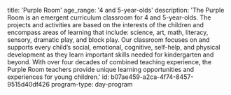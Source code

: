 title: 'Purple Room'
age_range: '4 and 5-year-olds'
description: 'The Purple Room is an emergent curriculum classroom for 4 and 5-year-olds. The projects and activities are based on the interests of the children and encompass areas of learning that include: science, art, math, literacy, sensory, dramatic play, and block play. Our classroom focuses on and supports every child’s social, emotional, cognitive, self-help, and physical development as they learn important skills needed for kindergarten and beyond. With over four decades of combined teaching experience, the Purple Room teachers provide unique learning opportunities and experiences for young children.'
id: b07ae459-a2ca-4f74-8457-9515d40df426
program-type: day-program
